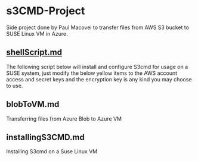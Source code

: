 # s3CMD-Project

Side project done by Paul Macovei to transfer files from AWS S3 bucket to SUSE Linux VM in Azure.

## [shellScript.md](/shellscript.md)
The following script below will install and configure S3cmd for usage on a SUSE system, just modify the below yellow items to the AWS account access and secret keys and the encryption key is any kind you may choose to use.

## blobToVM.md
Transferring files from Azure Blob to Azure VM

## installingS3CMD.md
Installing S3cmd on a Suse Linux VM
